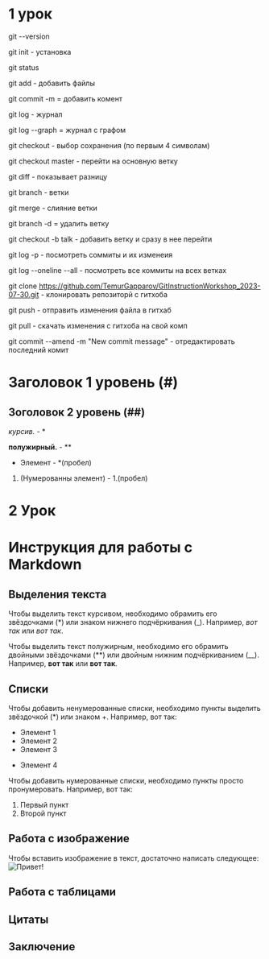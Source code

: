 # 1 урок 

git --version

git init - установка

git status 

git add - добавить файлы

git commit -m = добавить комент

git log - журнал 

git log --graph = журнал с графом

git checkout - выбор сохранения (по первым 4 символам)

git checkout master - перейти на основную ветку

git diff - показывает разницу

git branch - ветки

git merge - слияние ветки

git branch -d = удалить ветку

git checkout -b talk - добавить ветку и сразу в нее перейти

git log -p - посмотреть соммиты и их изменеия

git log --oneline --all - посмотреть все коммиты на всех ветках

git clone https://github.com/TemurGapparov/GitInstructionWorkshop_2023-07-30.git - клонировать репозиторй с гитхоба

git push - отправить изменения файла в гитхаб

git pull - скачать изменения с гитхоба на свой комп

git commit --amend -m "New commit message" - отредактировать последний комит

# Заголовок 1 уровень (#)

## Зоголовок 2 уровень (##)

*курсив.* - *

**полужирный.** - **

* Элемент - *(пробел)

1. (Нумерованны элемент) - 1.(пробел)



# 2 Урок

# Инструкция для работы с Markdown

## Выделения текста

Чтобы выделить текст курсивом, необходимо обрамить его звёздочками (*) или знаком
нижнего подчёркивания (_). Например, *вот так* или _вот так_.

Чтобы выделить текст полужирным, необходимо его обрамить двойными звёздочками
(**) или двойным нижним подчёркиванием (__). Например, **вот так** или __вот так__.


## Списки

Чтобы добавить ненумерованные списки, необходимо пункты выделить звёздочкой (*) или знаком +. Например, вот так:
* Элемент 1
* Элемент 2
* Элемент 3
+ Элемент 4

Чтобы добавить нумерованные списки, необходимо пункты просто пронумеровать.
Например, вот так:
1. Первый пункт
2. Второй пункт


## Работа с изображение

Чтобы вставить изображение в текст, достаточно написать следующее:
![Привет!](lab.jpg.jpg)

## Работа с таблицами

## Цитаты

## Заключение